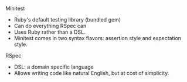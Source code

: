 Minitest
- Ruby's default testing library (bundled gem)
- Can do everything RSpec can
- Uses Ruby rather than a DSL.
- Minitest comes in two syntax flavors: assertion style and expectation style.

RSpec
- DSL: a domain specific language
- Allows writing code like natural English, but at cost of simplicity.